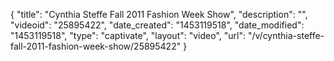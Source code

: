 {
    "title": "Cynthia Steffe Fall 2011 Fashion Week Show",
    "description": "",
    "videoid": "25895422",
    "date_created": "1453119518",
    "date_modified": "1453119518",
    "type": "captivate",
    "layout": "video",
    "url": "\/v\/cynthia-steffe-fall-2011-fashion-week-show\/25895422"
}